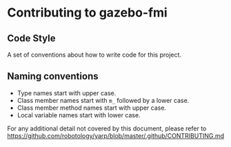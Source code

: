Contributing to gazebo-fmi
==========================

Code Style
----------
A set of conventions about how to write code for this project.

## Naming conventions
* Type names start with upper case.
* Class member names start with `m_` followed by a lower case.
* Class member method names start with upper case.
* Local variable names start with lower case.

For any additional detail not covered by this document, please refer to
https://github.com/robotology/yarp/blob/master/.github/CONTRIBUTING.md
